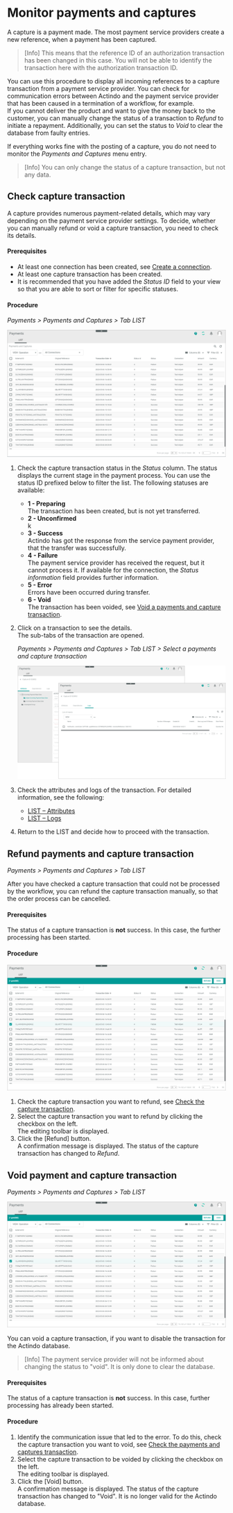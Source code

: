 # Monitor payments and captures

A capture is a payment made. The most payment service providers create a new reference, when a payment has been captured.
> [Info] This means that the reference ID of an authorization transaction has been changed in this case. You will not be able to identify the transaction here with the authorization transaction ID.   

You can use this procedure to display all incoming references to a capture transaction from a payment service provider. You can check for communication errors between Actindo and the payment service provider that has been caused in a termination of a workflow, for example.   
If you cannot deliver the product and want to give the money back to the customer, you can manually change the status of a transaction to *Refund* to initiate a repayment. Additionally, you can set the status to *Void* to clear the database from faulty entries.      

If everything works fine with the posting of a capture, you do not need to monitor the *Payments and Captures* menu entry.   
> [Info] You can only change the status of a capture transaction, but not any data.


## Check capture transaction

A capture provides numerous payment-related details, which may vary depending on the payment service provider settings. To decide, whether you can manually refund or void a capture transaction, you need to check its details.

#### Prerequisites

- At least one connection has been created, see [Create a connection](../Integration/01_ManageConnections.md#create-a-connection).
- At least one capture transaction has been created.
- It is recommended that you have added the *Status ID* field to your view so that you are able to sort or filter for specific statuses. 

#### Procedure

*Payments > Payments and Captures > Tab LIST*  

![Payment and capture transactions](../../Assets/Screenshots/Payments/PaymentsCaptures/LISTPaymentsCaptures.png "[Payment and capture transactions]")  


1. Check the capture transaction status in the *Status* column. The status displays the current stage in the payment process. You can use the status ID prefixed below to filter the list. The following statuses are available:   
    - **1 - Preparing**  
        The transaction has been created, but is not yet transferred.
    - **2 - Unconfirmed**   
    k 
    - **3 - Success**  
        Actindo has got the response from the service payment provider, that the transfer was successfully.
    - **4 - Failure**   
        The payment service provider has received the request, but it cannot process it. If available for the connection, the *Status information* field provides further information.
    - **5 - Error**   
       Errors have been occurred during transfer.
    - **6 - Void**   
       The transaction has been voided, see [Void a payments and capture transaction](#check-payment-and-capture-transaction).
    
2. Click on a transaction to see the details.   
    The sub-tabs of the transaction are opened.   

    *Payments > Payments and Captures > Tab LIST > Select a payments and capture transaction*   

    ![Payment and capture attributes and logs](../../Assets/Screenshots/Payments/PaymentsCaptures/CheckAttributes.png "[Payment and capture attributes and logs]")   

3. Check the attributes and logs of the transaction. For detailed information, see the following:
     - [LIST &ndash; Attributes](../UserInterface/03_ListPaymentsAndCaptures.md#payments-and-captures-–-attributes)
     - [LIST &ndash; Logs](../UserInterface/03_ListPaymentsAndCaptures.md#payments-and-captures-–-logs)
4. Return to the LIST and decide how to proceed with the transaction.

## Refund payments and capture transaction

*Payments > Payments and Captures > Tab LIST*



After you have checked a capture transaction that could not be processed by the workflow, you can refund the capture transaction manually, so that the order process can be cancelled.

#### Prerequisites

The status of a capture transaction is **not** success. In this case, the further processing has been started. <!---ist das richtig-->

#### Procedure

![Refund payment and capture transaction](../../Assets/Screenshots/Payments/PaymentsCaptures/ChangePaymentsCaptures.png "[Refund payment and capture transaction]")   

1. Check the capture transaction you want to refund, see [Check the capture transaction](#check-capture-transactionn).
2. Select the capture transaction you want to refund by clicking the checkbox on the left.   
    The editing toolbar is displayed.
3. Click the [Refund] button. <!---was passsiert dann-->   
   A confirmation message is displayed. The status of the capture transaction has changed to *Refund*.

## Void payment and capture transaction

*Payments > Payments and Captures > Tab LIST*

![Void payment and capture transaction](../../Assets/Screenshots/Payments/PaymentsCaptures/ChangePaymentsCaptures.png "[Void payment and capture transaction]")   

You can void a capture transaction, if you want to disable the transaction for the Actindo database. 
> [Info] The payment service provider will not be informed about changing the status to "void". It is only done to clear the database.

#### Prerequisites

The status of a capture transaction is **not** success. In this case, further processing has already been started. <!---ist das richtig-->

#### Procedure

 1. Identify the communication issue that led to the error. To do this, check the capture transaction you want to void, see [Check the payments and captures transaction](#check-capture-transaction).
2. Select the capture transaction to be voided by clicking the checkbox on the left.   
    The editing toolbar is displayed.
3. Click the [Void] button.    
   A confirmation message is displayed. The status of the capture transaction has changed to "Void". It is no longer valid for the Actindo database.